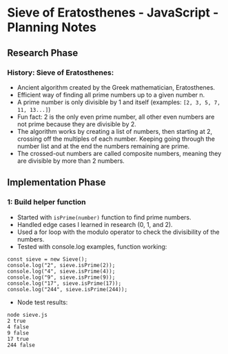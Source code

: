 # Sieve of Eratosthenes - JavaScript - Planning Notes

## Research Phase

### History: Sieve of Eratosthenes:

- Ancient algorithm created by the Greek mathematician, Eratosthenes.
- Efficient way of finding all prime numbers up to a given number n.
- A prime number is only divisible by 1 and itself (examples: `[2, 3, 5, 7, 11, 13...]`)
- Fun fact: 2 is the only even prime number, all other even numbers are not prime because they are divisible by 2.
- The algorithm works by creating a list of numbers, then starting at 2, crossing off the multiples of each number. Keeping going through the number list and at the end the numbers remaining are prime.
- The crossed-out numbers are called composite numbers, meaning they are divisible by more than 2 numbers.

## Implementation Phase

### 1: Build helper function

- Started with `isPrime(number)` function to find prime numbers.
- Handled edge cases I learned in research (0, 1, and 2).
- Used a for loop with the modulo operator to check the divisibility of the numbers.
- Tested with console.log examples, function working:

```
const sieve = new Sieve();
console.log("2", sieve.isPrime(2));
console.log("4", sieve.isPrime(4));
console.log("9", sieve.isPrime(9));
console.log("17", sieve.isPrime(17));
console.log("244", sieve.isPrime(244));
```

- Node test results:

```
node sieve.js
2 true
4 false
9 false
17 true
244 false
```
